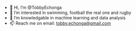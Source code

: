 - 👋 Hi, I’m @TobbyEchonga
- 👀 I’m interested in swimming, football the real one and rugby
- 🌱 I’m knowledgable in machine learning and data analysis
- 📫 Reach me on email: tobby.echonga@gmail.com

<!---
TobbyEchonga/TobbyEchonga is a ✨ special ✨ repository because its `README.md` (this file) appears on your GitHub profile.
You can click the Preview link to take a look at your changes.
--->
